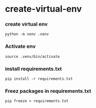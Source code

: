 # create-virtual-env
### create virtual env

    python -m venv .venv

### Activate env

    source .venv/bin/activate

### install requirements.txt

    pip install -r requirements.txt
    

### Freez packages in requirements.txt

    pip freeze > requirements.txt
